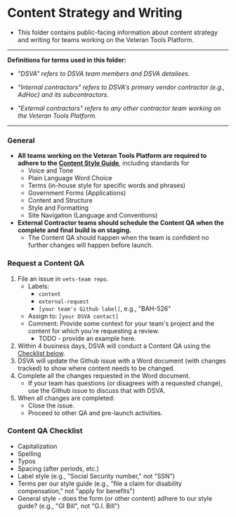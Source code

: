 # Content Strategy and Writing

* This folder contains public-facing information about content strategy and writing for teams working on the Veteran Tools Platform.

<hr>

**Definitions for terms used in this folder:**

* *"DSVA" refers to DSVA team members and DSVA detailees.*

* *"Internal contractors" refers to DSVA's primary vendor contractor (e.g., AdHoc) and its subcontractors.*

* *"External contractors" refers to any other contractor team working on the Veteran Tools Platform.*

<hr>

### General

* **All teams working on the Veteran Tools Platform are required to adhere to the [Content Style Guide](https://github.com/department-of-veterans-affairs/vets.gov-content-style-guide)**, including standards for
  * Voice and Tone
  * Plain Language Word Choice
  * Terms (in-house style for specific words and phrases)
  * Government Forms (Applications)
  * Content and Structure
  * Style and Formatting
  * Site Navigation (Language and Conventions)
* **External Contractor teams should schedule the Content QA when the complete and final build is on staging.** 
  * The Content QA should happen when the team is confident no further changes will happen before launch.


### Request a Content QA

1. File an issue in ```vets-team repo```.
    * Labels: 
      * ```content```
      * ```external-request```
      * ```[your team's Github label]```, e.g., "BAH-526"
    * Assign to: ```[your DSVA contact]```
    * Comment: Provide some context for your team's project and the content for which you're requesting a review.
      * TODO - provide an example here.
1. Within 4 business days, DSVA will conduct a Content QA using the [Checklist below](#content-qa-checklist).
1. DSVA will update the Github issue with a Word document (with changes tracked) to show where content needs to be changed.
1. Complete all the changes requested in the Word document.
    * If your team has questions (or disagrees with a requested change), use the Github issue to discuss that with DSVA.
1. When all changes are completed:
    * Close the issue.
    * Proceed to other QA and pre-launch activities.


### Content QA Checklist
* Capitalization
* Spelling
* Typos
* Spacing (after periods, etc.)
* Label style (e.g., "Social Security number," not "SSN")
* Terms per our style guide (e.g., "file a claim for disability compensation," not "apply for benefits")
* General style - does the form (or other content) adhere to our style guide? (e.g., "GI Bill", not "G.I. Bill")
